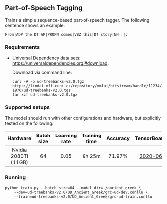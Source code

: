 ## Part-of-Speech Tagging
Trains a simple sequence-based part-of-speech tagger. The following sentence
shows an example.

```
From|ADP the|DT AP|PROPN comes|VBZ this|DT story|NN :|:
```

### Requirements
* Universal Dependency data sets:  https://universaldependencies.org/#download.

    Download via command line: 

    ```
    curl -# -o ud-treebanks-v2.0.tgz https://lindat.mff.cuni.cz/repository/xmlui/bitstream/handle/11234/1-1976/ud-treebanks-v2.0.tgz
    tar xzf ud-treebanks-v2.0.tgz
    ```

### Supported setups
The model should run with other configurations and hardware, but explicitly tested on the following.

| Hardware |  Batch size  | Learning rate | Training time | Accuracy  | TensorBoard.dev |
|:---:|:---:|:---:|:---:|:---:|:---:|
| Nvidia 2080Ti (11GB) | 64  |  0.05 | 6h 25m | 71.97% | [2020-06-11](https://tensorboard.dev/experiment/1kp6O2xbRDWCJCmrmnLBgA/) |

### Running 
```
python train.py --batch_size=64 --model_dir=./ancient_greek \
    --dev=ud-treebanks-v2.0/UD_Ancient_Greek/grc-ud-dev.conllu \
    --train=ud-treebanks-v2.0/UD_Ancient_Greek/grc-ud-train.conllu
```
